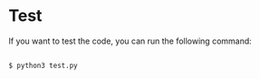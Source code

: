 # Test

If you want to test the code, you can run the following command:

```bash

$ python3 test.py

```
